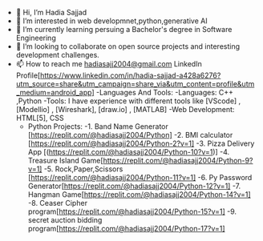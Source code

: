 - 👋 Hi, I’m Hadia Sajjad
- 👀 I’m interested in web developmnet,python,generative AI
- 🌱 I’m currently learning persuing a Bachelor's degree in Software Engineering
- 💞️ I’m looking to collaborate on open source projects and interesting development challenges.
- 📫 How to reach me hadiasajj2004@gmail.com LinkedIn Profile[https://www.linkedin.com/in/hadia-sajjad-a428a6276?utm_source=share&utm_campaign=share_via&utm_content=profile&utm_medium=android_app]
-Languages And Tools:
-Languages: C++ ,Python 
-Tools: I have experience with different tools like [VScode] , [Modellio] , [Wireshark], [draw.io] , [MATLAB]
-Web Development: HTML[5], CSS
  - Python Projects:
  -1. Band Name Generator [https://replit.com/@hadiasajj2004/Python]
  -2. BMI calculator [https://replit.com/@hadiasajj2004/Python-2?v=1]
  -3. Pizza Delivery App [(https://replit.com/@hadiasajj2004/Python-10?v=1)]
  -4. Treasure Island Game[https://replit.com/@hadiasajj2004/Python-9?v=1]
  -5. Rock,Paper,Scissors [https://replit.com/@hadiasajj2004/Python-11?v=1]
  -6. Py Password Generator[https://replit.com/@hadiasajj2004/Python-12?v=1]
  -7. Hangman Game[https://replit.com/@hadiasajj2004/Python-14?v=1]
  -8. Ceaser Cipher program[https://replit.com/@hadiasajj2004/Python-15?v=1]
  -9. secret auction bidding program[https://replit.com/@hadiasajj2004/Python-17?v=1]
